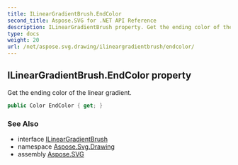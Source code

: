 ```yaml
---
title: ILinearGradientBrush.EndColor
second_title: Aspose.SVG for .NET API Reference
description: ILinearGradientBrush property. Get the ending color of the linear gradient
type: docs
weight: 20
url: /net/aspose.svg.drawing/ilineargradientbrush/endcolor/
---
```

## ILinearGradientBrush.EndColor property

Get the ending color of the linear gradient.

```csharp
public Color EndColor { get; }
```

### See Also

* interface [ILinearGradientBrush](../)
* namespace [Aspose.Svg.Drawing](../../ilineargradientbrush/)
* assembly [Aspose.SVG](../../../)
